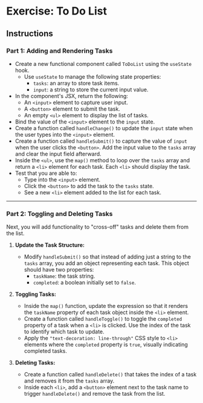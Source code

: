 # Exercise: To Do List 

## Instructions

### Part 1: Adding and Rendering Tasks

- Create a new functional component called `ToDoList` using the `useState` hook.
    - Use `useState` to manage the following state properties:
      - `tasks`: an array to store task items.
      - `input`: a string to store the current input value.
- In the component's JSX, return the following:
    - An `<input>` element to capture user input.
    - A `<button>` element to submit the task.
    - An empty `<ul>` element to display the list of tasks.
- Bind the value of the `<input>` element to the `input` state.
- Create a function called `handleChange()` to update the `input` state when the user types into the `<input>` element.
- Create a function called `handleSubmit()` to capture the value of `input` when the user clicks the `<button>`. Add the input value to the `tasks` array and clear the input field afterward.
- Inside the `<ul>`, use the `map()` method to loop over the `tasks` array and return a `<li>` element for each task. Each `<li>` should display the task.
- Test that you are able to:
    - Type into the `<input>` element.
    - Click the `<button>` to add the task to the `tasks` state.
    - See a new `<li>` element added to the list for each task.

---

### Part 2: Toggling and Deleting Tasks

Next, you will add functionality to "cross-off" tasks and delete them from the list.

1. **Update the Task Structure:**
   - Modify `handleSubmit()` so that instead of adding just a string to the `tasks` array, you add an object representing each task. This object should have two properties:
     - `taskName`: the task string.
     - `completed`: a boolean initially set to `false`.

2. **Toggling Tasks:**
   - Inside the `map()` function, update the expression so that it renders the `taskName` property of each task object inside the `<li>` element.
   - Create a function called `handleToggle()` to toggle the `completed` property of a task when a `<li>` is clicked. Use the index of the task to identify which task to update.
   - Apply the `"text-decoration: line-through"` CSS style to `<li>` elements where the `completed` property is `true`, visually indicating completed tasks.

3. **Deleting Tasks:**
   - Create a function called `handleDelete()` that takes the index of a task and removes it from the `tasks` array.
   - Inside each `<li>`, add a `<button>` element next to the task name to trigger `handleDelete()` and remove the task from the list.
